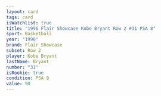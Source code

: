 ```yaml
---
layout: card
tags: card
isWatchlist: true
title: "1996 Flair Showcase Kobe Bryant Row 2 #31 PSA 8"
sport: Basketball
year: "1996"
brand: Flair Showcase
subset: Row 2
player: Kobe Bryant
lastName: Bryant
number: "31"
isRookie: true
condition: PSA 8
value: 90
---
```

